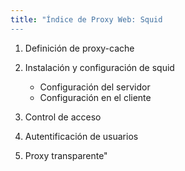 ```yaml
---
title: "Índice de Proxy Web: Squid
---
```


1. Definición de proxy-cache  
2. Instalación y configuración de squid

    * Configuración del servidor
    * Configuración en el cliente

3. Control de acceso  
4. Autentificación de usuarios  
5. Proxy transparente"